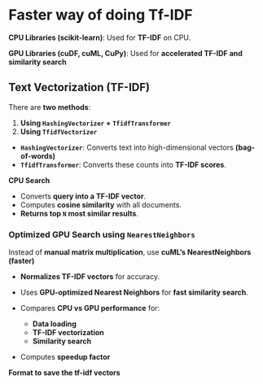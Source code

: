 # Faster way of doing Tf-IDF

**CPU Libraries (scikit-learn)**: Used for **TF-IDF** on CPU.

**GPU Libraries (cuDF, cuML, CuPy)**: Used for **accelerated TF-IDF and similarity search**

## **Text Vectorization (TF-IDF)**

There are **two methods**:

1. **Using `HashingVectorizer` + `TfidfTransformer`**
2. **Using `TfidfVectorizer`**
- **`HashingVectorizer`**: Converts text into high-dimensional vectors **(bag-of-words)**
- **`TfidfTransformer`**: Converts these counts into **TF-IDF scores**.

**CPU Search**

- Converts **query into a TF-IDF vector**.
- Computes **cosine similarity** with all documents.
- **Returns top `N` most similar results**.

### **Optimized GPU Search using `NearestNeighbors`**

Instead of **manual matrix multiplication**, use **cuML’s NearestNeighbors (faster)**

- **Normalizes TF-IDF vectors** for accuracy.
- Uses **GPU-optimized Nearest Neighbors** for **fast similarity search**.

- Compares **CPU vs GPU performance** for:
    - **Data loading**
    - **TF-IDF vectorization**
    - **Similarity search**
- Computes **speedup factor**

**Format to save the tf-idf vectors**
